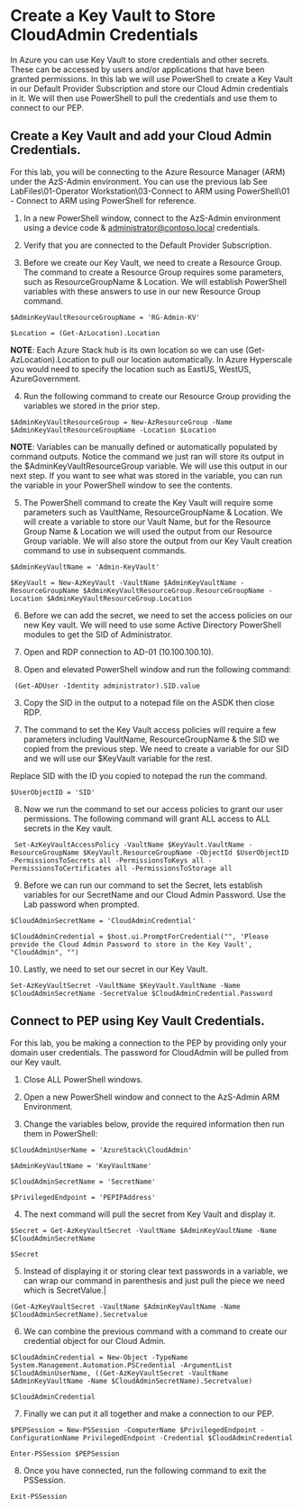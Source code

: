 # Create a Key Vault to Store CloudAdmin Credentials

In Azure you can use Key Vault to store credentials and other secrets. These can be accessed by users and/or applications that have been granted permissions. In this lab we will use PowerShell to create a Key Vault in our Default Provider Subscription and store our Cloud Admin credentials in it. We will then use PowerShell to pull the credentials and use them to connect to our PEP.

## Create a Key Vault and add your Cloud Admin Credentials.

For this lab, you will be connecting to the Azure Resource Manager (ARM) under the AzS-Admin environment. You can use the previous lab See LabFiles\01-Operator Workstation\03-Connect to ARM using PowerShell\01 - Connect to ARM using PowerShell for reference.

1. In a new PowerShell window, connect to the AzS-Admin environment using a device code & administrator@contoso.local credentials.

[](images/Picture1.png)

[](images/Picture2.png)

[](images/Picture3.png)

2. Verify that you are connected to the Default Provider Subscription.

[](images/Picture4.png)

3. Before we create our Key Vault, we need to create a Resource Group. The command to create a Resource Group requires some parameters, such as ResourceGroupName & Location. We will establish PowerShell variables with these answers to use in our new Resource Group command.

```
$AdminKeyVaultResourceGroupName = 'RG-Admin-KV'

$Location = (Get-AzLocation).Location
```

[](images/Picture5.png)

**NOTE**: Each Azure Stack hub is its own location so we can use (Get-AzLocation).Location to pull our location automatically. In Azure Hyperscale you would need to specify the location such as EastUS, WestUS, AzureGovernment.

4. Run the following command to create our Resource Group providing the variables we stored in the prior step.

```
$AdminKeyVaultResourceGroup = New-AzResourceGroup -Name $AdminKeyVaultResourceGroupName -Location $Location
```

[](images/Picture6.png)

**NOTE**: Variables can be manually defined or automatically populated by command outputs. Notice the command we just ran will store its output in the $AdminKeyVaultResourceGroup variable. We will use this output in our next step. If you want to see what was stored in the variable, you can run the variable in your PowerShell window to see the contents.

[](images/Picture7.png)


5. The PowerShell command to create the Key Vault will require some parameters such as VaultName, ResourceGroupName & Location. We will create a variable to store our Vault Name, but for the Resource Group Name & Location we will used the output from our Resource Group variable. We will also store the output from our Key Vault creation command to use in subsequent commands.

```
$AdminKeyVaultName = 'Admin-KeyVault'

$KeyVault = New-AzKeyVault -VaultName $AdminKeyVaultName -ResourceGroupName $AdminKeyVaultResourceGroup.ResourceGroupName -Location $AdminKeyVaultResourceGroup.Location
```

[](images/Picture8.png)

6. Before we can add the secret, we need to set the access policies on our new Key vault. We will need to use some Active Directory PowerShell modules to get the SID of Administrator.

  1. Open and RDP connection to AD-01 (10.100.100.10).
  2. Open and elevated PowerShell window and run the following command:

```
 (Get-ADUser -Identity administrator).SID.value
```

  3. Copy the SID in the output to a notepad file on the ASDK then close RDP.

[](images/Picture9.png)


7. The command to set the Key Vault access policies will require a few parameters including VaultName, ResourceGroupName & the SID we copied from the previous step. We need to create a variable for our SID and we will use our $KeyVault variable for the rest.

Replace SID with the ID you copied to notepad the run the command.

```
$UserObjectID = 'SID'
```

8. Now we run the command to set our access policies to grant our user permissions. The following command will grant ALL access to ALL secrets in the Key vault.

```
 Set-AzKeyVaultAccessPolicy -VaultName $KeyVault.VaultName -ResourceGroupName $KeyVault.ResourceGroupName -ObjectId $UserObjectID -PermissionsToSecrets all -PermissionsToKeys all -PermissionsToCertificates all -PermissionsToStorage all
```

[](images/Picture10.png)


9. Before we can run our command to set the Secret, lets establish variables for our SecretName and our Cloud Admin Password. Use the Lab password when prompted.

```
$CloudAdminSecretName = 'CloudAdminCredential'

$CloudAdminCredential = $host.ui.PromptForCredential("", 'Please provide the Cloud Admin Password to store in the Key Vault', "CloudAdmin", "")
```

[](images/Picture11.png)

10. Lastly, we need to set our secret in our Key Vault.

```
Set-AzKeyVaultSecret -VaultName $KeyVault.VaultName -Name $CloudAdminSecretName -SecretValue $CloudAdminCredential.Password
```

[](images/Picture12.png)

## Connect to PEP using Key Vault Credentials.

For this lab, you be making a connection to the PEP by providing only your domain user credentials. The password for CloudAdmin will be pulled from our Key vault.

1. Close ALL PowerShell windows.

2. Open a new PowerShell window and connect to the AzS-Admin ARM Environment.

3. Change the variables below, provide the required information then run them in PowerShell:

```
$CloudAdminUserName = 'AzureStack\CloudAdmin'

$AdminKeyVaultName = 'KeyVaultName'

$CloudAdminSecretName = 'SecretName'

$PrivilegedEndpoint = 'PEPIPAddress'
```

[](images/Picture13.png)

4. The next command will pull the secret from Key Vault and display it.

```
$Secret = Get-AzKeyVaultSecret -VaultName $AdminKeyVaultName -Name $CloudAdminSecretName

$Secret
```

[](images/Picture14.png)


5. Instead of displaying it or storing clear text passwords in a variable, we can wrap our command in parenthesis and just pull the piece we need which is SecretValue.|

```
(Get-AzKeyVaultSecret -VaultName $AdminKeyVaultName -Name $CloudAdminSecretName).Secretvalue
```

[](images/Picture15.png)

6. We can combine the previous command with a command to create our credential object for our Cloud Admin.

```
$CloudAdminCredential = New-Object -TypeName System.Management.Automation.PSCredential -ArgumentList $CloudAdminUserName, ((Get-AzKeyVaultSecret -VaultName $AdminKeyVaultName -Name $CloudAdminSecretName).Secretvalue)

$CloudAdminCredential
```

[](images/Picture16.png)

7. Finally we can put it all together and make a connection to our PEP.

```
$PEPSession = New-PSSession -ComputerName $PrivilegedEndpoint -ConfigurationName PrivilegedEndpoint -Credential $CloudAdminCredential

Enter-PSSession $PEPSession
```

[](images/Picture17.png)

8. Once you have connected, run the following command to exit the PSSession.

```
Exit-PSSession
```